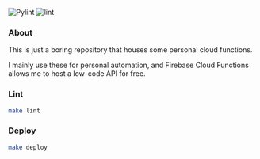 ![Pylint](https://github.com/jdleo/personal-cloud-functions/actions/workflows/pylint.yml/badge.svg)
![lint](https://github.com/<OWNER>/<REPOSITORY>/actions/workflows/<WORKFLOW_FILE>/badge.svg)

### About

This is just a boring repository that houses some personal cloud functions.

I mainly use these for personal automation, and Firebase Cloud Functions allows me to host a low-code API for free.

### Lint

```bash
make lint
```

### Deploy

```bash
make deploy
```
